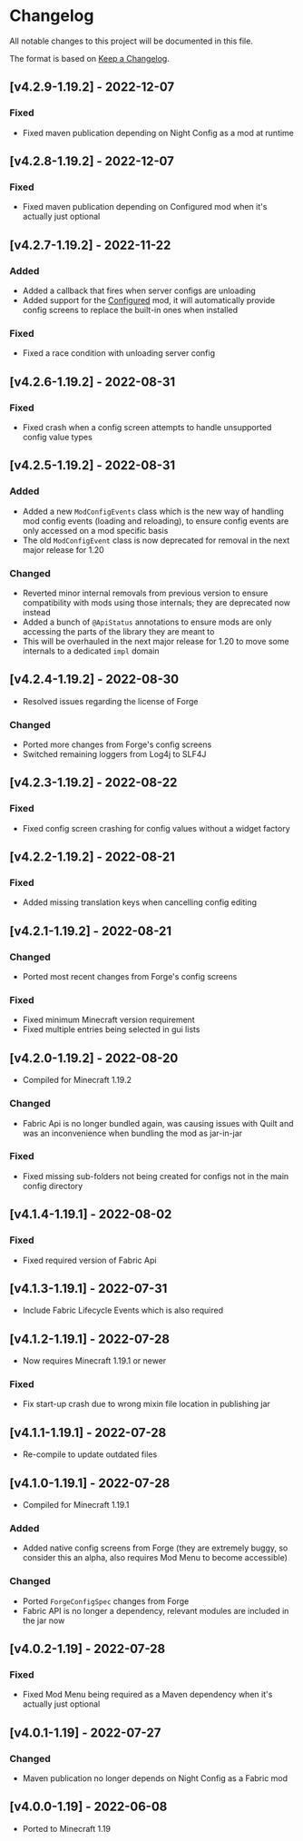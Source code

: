 # Changelog
All notable changes to this project will be documented in this file.

The format is based on [Keep a Changelog].

## [v4.2.9-1.19.2] - 2022-12-07
### Fixed
- Fixed maven publication depending on Night Config as a mod at runtime

## [v4.2.8-1.19.2] - 2022-12-07
### Fixed
- Fixed maven publication depending on Configured mod when it's actually just optional

## [v4.2.7-1.19.2] - 2022-11-22
### Added
- Added a callback that fires when server configs are unloading 
- Added support for the [Configured] mod, it will automatically provide config screens to replace the built-in ones when installed
### Fixed
- Fixed a race condition with unloading server config

## [v4.2.6-1.19.2] - 2022-08-31
### Fixed
- Fixed crash when a config screen attempts to handle unsupported config value types

## [v4.2.5-1.19.2] - 2022-08-31
### Added
- Added a new `ModConfigEvents` class which is the new way of handling mod config events (loading and reloading), to ensure config events are only accessed on a mod specific basis
- The old `ModConfigEvent` class is now deprecated for removal in the next major release for 1.20
### Changed
- Reverted minor internal removals from previous version to ensure compatibility with mods using those internals; they are deprecated now instead
- Added a bunch of `@ApiStatus` annotations to ensure mods are only accessing the parts of the library they are meant to
- This will be overhauled in the next major release for 1.20 to move some internals to a dedicated `impl` domain

## [v4.2.4-1.19.2] - 2022-08-30
- Resolved issues regarding the license of Forge
### Changed
- Ported more changes from Forge's config screens
- Switched remaining loggers from Log4j to SLF4J

## [v4.2.3-1.19.2] - 2022-08-22
### Fixed
- Fixed config screen crashing for config values without a widget factory

## [v4.2.2-1.19.2] - 2022-08-21
### Fixed
- Added missing translation keys when cancelling config editing

## [v4.2.1-1.19.2] - 2022-08-21
### Changed
- Ported most recent changes from Forge's config screens
### Fixed
- Fixed minimum Minecraft version requirement
- Fixed multiple entries being selected in gui lists

## [v4.2.0-1.19.2] - 2022-08-20
- Compiled for Minecraft 1.19.2
### Changed
- Fabric Api is no longer bundled again, was causing issues with Quilt and was an inconvenience when bundling the mod as jar-in-jar
### Fixed
- Fixed missing sub-folders not being created for configs not in the main config directory

## [v4.1.4-1.19.1] - 2022-08-02
### Fixed
- Fixed required version of Fabric Api

## [v4.1.3-1.19.1] - 2022-07-31
- Include Fabric Lifecycle Events which is also required

## [v4.1.2-1.19.1] - 2022-07-28
- Now requires Minecraft 1.19.1 or newer
### Fixed
- Fix start-up crash due to wrong mixin file location in publishing jar

## [v4.1.1-1.19.1] - 2022-07-28
- Re-compile to update outdated files

## [v4.1.0-1.19.1] - 2022-07-28
- Compiled for Minecraft 1.19.1
### Added
- Added native config screens from Forge (they are extremely buggy, so consider this an alpha, also requires Mod Menu to become accessible)
### Changed
- Ported `ForgeConfigSpec` changes from Forge
- Fabric API is no longer a dependency, relevant modules are included in the jar now

## [v4.0.2-1.19] - 2022-07-28
### Fixed
- Fixed Mod Menu being required as a Maven dependency when it's actually just optional

## [v4.0.1-1.19] - 2022-07-27
### Changed
- Maven publication no longer depends on Night Config as a Fabric mod

## [v4.0.0-1.19] - 2022-06-08
- Ported to Minecraft 1.19

[Keep a Changelog]: https://keepachangelog.com/en/1.0.0/
[Configured]: https://www.curseforge.com/minecraft/mc-mods/configured-fabric